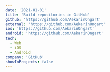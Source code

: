```yaml
---
date: '2021-01-01'
title: 'Build repositories in GitHub'
github: 'https://github.com/AekarinOngart'
external: 'https://github.com/AekarinOngart'
ios: 'https://github.com/AekarinOngart'
android: 'https://github.com/AekarinOngart'
tech:
  - Web
  - iOS
  - Android
company: 'GitHub'
showInProjects: false
---
```

